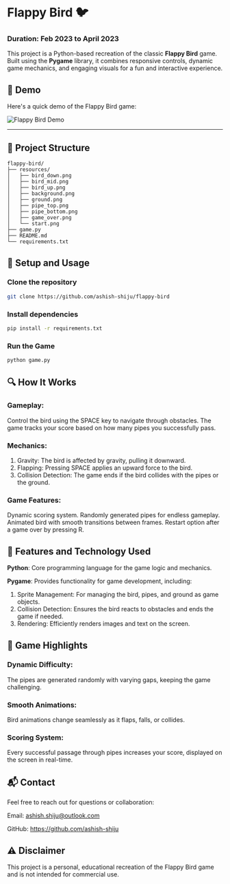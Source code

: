 # Flappy Bird 🐦

### Duration: Feb 2023 to April 2023
This project is a Python-based recreation of the classic **Flappy Bird** game. Built using the **Pygame** library, it combines responsive controls, dynamic game mechanics, and engaging visuals for a fun and interactive experience.

## 🎥 Demo

Here's a quick demo of the Flappy Bird game:

![Flappy Bird Demo](./game_recording.gif)

---

## 📂 Project Structure

```plaintext
flappy-bird/
├── resources/                     
│   ├── bird_down.png
│   ├── bird_mid.png
│   ├── bird_up.png
│   ├── background.png
│   ├── ground.png
│   ├── pipe_top.png
│   ├── pipe_bottom.png
│   ├── game_over.png
│   └── start.png
├── game.py                        
├── README.md                     
└── requirements.txt               
```
## 🔧 Setup and Usage
### Clone the repository
```bash
git clone https://github.com/ashish-shiju/flappy-bird 
```
### Install dependencies
```bash
pip install -r requirements.txt
```
### Run the Game
``` bash
python game.py
```
## 🔍 How It Works
### Gameplay:
Control the bird using the SPACE key to navigate through obstacles.
The game tracks your score based on how many pipes you successfully pass.

### Mechanics:
1. Gravity: The bird is affected by gravity, pulling it downward.
2. Flapping: Pressing SPACE applies an upward force to the bird.
3. Collision Detection: The game ends if the bird collides with the pipes or the ground.

### Game Features:
Dynamic scoring system.
Randomly generated pipes for endless gameplay.
Animated bird with smooth transitions between frames.
Restart option after a game over by pressing R.


## 🧠 Features and Technology Used
**Python**: Core programming language for the game logic and mechanics.

**Pygame**: Provides functionality for game development, including:
1. Sprite Management: For managing the bird, pipes, and ground as game objects.
2. Collision Detection: Ensures the bird reacts to obstacles and ends the game if needed.
3. Rendering: Efficiently renders images and text on the screen.

## 🎯 Game Highlights
### Dynamic Difficulty:
The pipes are generated randomly with varying gaps, keeping the game challenging.
### Smooth Animations:
Bird animations change seamlessly as it flaps, falls, or collides.
### Scoring System:
Every successful passage through pipes increases your score, displayed on the screen in real-time.

## 📬 Contact
Feel free to reach out for questions or collaboration:

Email: ashish.shiju@outlook.com

GitHub: https://github.com/ashish-shiju

## ⚠️ Disclaimer
This project is a personal, educational recreation of the Flappy Bird game and is not intended for commercial use.




